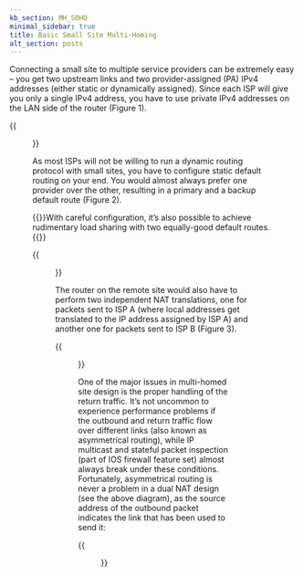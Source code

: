 ```yaml
---
kb_section: MH_SOHO
minimal_sidebar: true
title: Basic Small Site Multi-Homing
alt_section: posts
---
```

Connecting a small site to multiple service providers can be extremely easy – you get two upstream links and two provider-assigned (PA) IPv4 addresses (either static or dynamically assigned). Since each ISP will give you only a single IPv4 address, you have to use private IPv4 addresses on the LAN side of the router (Figure 1).

{{<figure src="MultihomedSOHO_1.jpg" caption="IP addressing in small multi-homed site">}}

As most ISPs will not be willing to run a dynamic routing protocol with small sites, you have to configure static default routing on your end. You would almost always prefer one provider over the other, resulting in a primary and a backup default route (Figure 2).

{{<note>}}With careful configuration, it’s also possible to achieve rudimentary load sharing with two equally-good default routes.
{{</note>}}

{{<figure src="MultihomedSOHO_2.jpg" caption="Static default routing">}}

The router on the remote site would also have to perform two independent NAT translations, one for packets sent to ISP A (where local addresses get translated to the IP address assigned by ISP A) and another one for packets sent to ISP B (Figure 3).

{{<figure src="MultihomedSOHO_3.jpg" caption="NAT translation in small multi-homed site">}}

One of the major issues in multi-homed site design is the proper handling of the return traffic. It’s not uncommon to experience performance problems if the outbound and return traffic flow over different links (also known as asymmetrical routing), while IP multicast and stateful packet inspection (part of IOS firewall feature set) almost always break under these conditions. Fortunately, asymmetrical routing is never a problem in a dual NAT design (see the above diagram), as the source address of the outbound packet indicates the link that has been used to send it:

{{<figure src="MultihomedSOHO_4.jpg" caption="Symmetrical routing with dual NAT">}}
